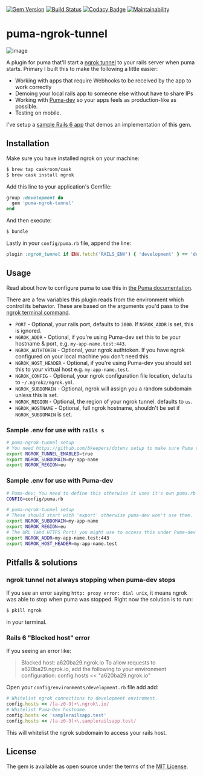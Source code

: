 [![Gem Version](https://badge.fury.io/rb/puma-ngrok-tunnel.svg)](https://badge.fury.io/rb/puma-ngrok-tunnel)
[![Build Status](https://travis-ci.org/MikeRogers0/puma-ngrok-tunnel.svg?branch=master)](https://travis-ci.org/MikeRogers0/puma-ngrok-tunnel)
[![Codacy Badge](https://api.codacy.com/project/badge/Grade/90680257c9dd4613a36ec3ac890e3559)](https://www.codacy.com/app/MikeRogers0/puma-ngrok-tunnel?utm_source=github.com&amp;utm_medium=referral&amp;utm_content=MikeRogers0/puma-ngrok-tunnel&amp;utm_campaign=Badge_Grade)
[![Maintainability](https://api.codeclimate.com/v1/badges/c5710efd4dc1f90c7487/maintainability)](https://codeclimate.com/github/MikeRogers0/puma-ngrok-tunnel/maintainability)

# puma-ngrok-tunnel

![image](https://user-images.githubusercontent.com/325384/57193363-1d2c4800-6f32-11e9-82a4-1efc54fac0ad.png)

A plugin for puma that'll start a [ngrok tunnel](https://ngrok.com/) to your rails server when puma starts. Primary I built this to make the following a little easier:

  * Working with apps that require Webhooks to be received by the app to work correctly
  * Demoing your local rails app to someone else without have to share IPs
  * Working with [Puma-dev](https://github.com/puma/puma-dev/) so your apps feels as production-like as possible.
  * Testing on mobile.

I've setup a [sample Rails 6 app](https://github.com/MikeRogers0/puma-ngrok-tunnel-SampleRails6App) that demos an implementation of this gem.

## Installation

Make sure you have installed ngrok on your machine:

```bash
$ brew tap caskroom/cask
$ brew cask install ngrok
```

Add this line to your application's Gemfile:

```ruby
group :development do
  gem 'puma-ngrok-tunnel'
end
```

And then execute:

```bash
$ bundle
```

Lastly in your `config/puma.rb` file, append the line:

```ruby
plugin :ngrok_tunnel if ENV.fetch('RAILS_ENV') { 'development' } == 'development'
```

## Usage

Read about how to configure puma to use this in [the Puma documentation](https://github.com/puma/puma#plugins).

There are a few variables this plugin reads from the environment which control its behavior. These are based on the arguments you'd pass to the [ngrok terminal command](https://ngrok.com/docs#http-subdomain).

  * `PORT` - Optional, your rails port, defaults to `3000`. If `NGROK_ADDR` is set, this is ignored.
  * `NGROK_ADDR` - Optional, if you're using Puma-dev set this to be your hostname & port, e.g. `my-app-name.test:443`.
  * `NGROK_AUTHTOKEN` - Optional, your ngrok authtoken. If you have ngrok configured on your local machine you don't need this.
  * `NGROK_HOST_HEADER` - Optional, if you're using Puma-dev you should set this to your virtual host e.g. `my-app-name.test`.
  * `NGROK_CONFIG` - Optional, your ngrok configuration file location, defaults to `~/.ngrok2/ngrok.yml`.
  * `NGROK_SUBDOMAIN` - Optional, ngrok will assign you a random subdomain unless this is set.
  * `NGROK_REGION` - Optional, the region of your ngrok tunnel. defaults to `us`.
  * `NGROK_HOSTNAME` - Optional, full ngrok hostname, shouldn't be set if `NGROK_SUBDOMAIN` is set.

### Sample .env for use with `rails s`

```bash
# puma-ngrok-tunnel setup
# You need https://github.com/bkeepers/dotenv setup to make sure Puma can use these.
export NGROK_TUNNEL_ENABLED=true
export NGROK_SUBDOMAIN=my-app-name
export NGROK_REGION=eu
```

### Sample .env for use with Puma-dev

```bash
# Puma-dev: You need to define this otherwise it uses it's own puma.rb file.
CONFIG=config/puma.rb

# puma-ngrok-tunnel setup
# These should start with 'export' otherwise puma-dev won't use them.
export NGROK_SUBDOMAIN=my-app-name
export NGROK_REGION=eu
# The URL (and HTTPS Port) you might use to access this under Puma-dev
export NGROK_ADDR=my-app-name.test:443
export NGROK_HOST_HEADER=my-app-name.test
```

## Pitfalls & solutions

### ngrok tunnel not always stopping when puma-dev stops

If you see an error saying `http: proxy error: dial unix`, it means ngrok was able to stop when puma was stopped. Right now the solution is to run:

```bash
$ pkill ngrok
```

in your terminal.

### Rails 6 "Blocked host" error

If you seeing an error like:

> Blocked host: a620ba29.ngrok.io
> To allow requests to a620ba29.ngrok.io, add the following to your environment configuration:
> config.hosts << "a620ba29.ngrok.io"

Open your `config/environments/development.rb` file add add:

```ruby
# Whitelist ngrok connections to development enviroment.
config.hosts << /[a-z0-9]+\.ngrok\.io/
# Whitelist Puma-Dev hostname.
config.hosts << 'samplerailsapp.test'
config.hosts << /[a-z0-9]+\.samplerailsapp.test/
```

This will whitelist the ngrok subdomain to access your rails host.

## License

The gem is available as open source under the terms of the [MIT License](http://opensource.org/licenses/MIT).
